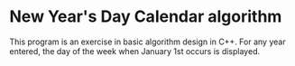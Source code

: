 # New Year's Day Calendar algorithm

This program is an exercise in basic algorithm design in C++. For any year entered, the day of the week
when January 1st occurs is displayed.
